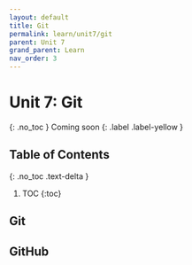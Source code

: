 ```yaml
---
layout: default
title: Git
permalink: learn/unit7/git
parent: Unit 7
grand_parent: Learn
nav_order: 3
---
```


# Unit 7: Git
{: .no_toc }
Coming soon
{: .label .label-yellow }

## Table of Contents
{: .no_toc .text-delta }

1. TOC
{:toc}

## Git

## GitHub